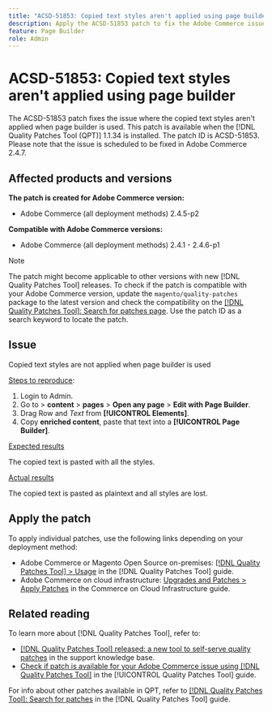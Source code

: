 ```yaml
---
title: "ACSD-51853: Copied text styles aren't applied using page builder"
description: Apply the ACSD-51853 patch to fix the Adobe Commerce issue where the copied text styles are not applied when page builder is used.
feature: Page Builder
role: Admin
---
```

# ACSD-51853: Copied text styles aren't applied using page builder

The ACSD-51853 patch fixes the issue where the copied text styles aren't applied when page builder is used. This patch is available when the [!DNL Quality Patches Tool (QPT)] 1.1.34 is installed. The patch ID is ACSD-51853. Please note that the issue is scheduled to be fixed in Adobe Commerce 2.4.7.

## Affected products and versions

**The patch is created for Adobe Commerce version:**

* Adobe Commerce (all deployment methods) 2.4.5-p2

**Compatible with Adobe Commerce versions:**

* Adobe Commerce (all deployment methods) 2.4.1 - 2.4.6-p1

>[!NOTE]
>
>The patch might become applicable to other versions with new [!DNL Quality Patches Tool] releases. To check if the patch is compatible with your Adobe Commerce version, update the `magento/quality-patches` package to the latest version and check the compatibility on the [[!DNL Quality Patches Tool]: Search for patches page](https://experienceleague.adobe.com/tools/commerce-quality-patches/index.html). Use the patch ID as a search keyword to locate the patch.

## Issue

Copied text styles are not applied when page builder is used

<u>Steps to reproduce</u>:

1. Login to Admin.
1. Go to > **content** > **pages** > **Open any page** > **Edit with Page Builder**.
1. Drag Row and *Text* from **[!UICONTROL Elements]**.
1. Copy **enriched content**, paste that text into a **[!UICONTROL Page Builder]**.

<u>Expected results</u>

The copied text is pasted with all the styles.

<u>Actual results</u>

The copied text is pasted as plaintext and all styles are lost.

## Apply the patch

To apply individual patches, use the following links depending on your deployment method:

* Adobe Commerce or Magento Open Source on-premises: [[!DNL Quality Patches Tool] > Usage](https://experienceleague.adobe.com/docs/commerce-operations/tools/quality-patches-tool/usage.html) in the [!DNL Quality Patches Tool] guide.
* Adobe Commerce on cloud infrastructure: [Upgrades and Patches > Apply Patches](https://experienceleague.adobe.com/docs/commerce-cloud-service/user-guide/develop/upgrade/apply-patches.html) in the Commerce on Cloud Infrastructure guide.

## Related reading

To learn more about [!DNL Quality Patches Tool], refer to:

* [[!DNL Quality Patches Tool] released: a new tool to self-serve quality patches](https://experienceleague.adobe.com/en/docs/commerce-knowledge-base/kb/announcements/commerce-announcements/magento-quality-patches-released-new-tool-to-self-serve-quality-patches) in the support knowledge base.
* [Check if patch is available for your Adobe Commerce issue using [!DNL Quality Patches Tool]](/help/tools/quality-patches-tool/patches-available-in-qpt/check-patch-for-magento-issue-with-magento-quality-patches.md) in the [!UICONTROL Quality Patches Tool] guide.


For info about other patches available in QPT, refer to [[!DNL Quality Patches Tool]: Search for patches](https://experienceleague.adobe.com/tools/commerce-quality-patches/index.html) in the [!DNL Quality Patches Tool] guide.
